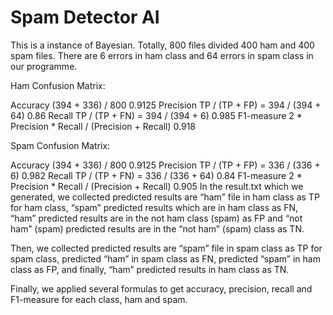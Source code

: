 # Spam Detector AI
This is a instance of Bayesian.
Totally, 800 files divided 400 ham and 400 spam files. There are 6 errors in ham class and 64 errors in spam class in our programme.
 
Ham Confusion Matrix:
 
Accuracy	(394 + 336) / 800	0.9125
Precision	TP / (TP + FP) = 394 / (394 + 64)	0.86
Recall	TP / (TP + FN) = 394 / (394 + 6)	0.985
F1-measure	2 * Precision * Recall / (Precision + Recall)	0.918


Spam Confusion Matrix:
 
Accuracy	(394 + 336) / 800	0.9125
Precision	TP / (TP + FP) = 336 / (336 + 6)	0.982
Recall	TP / (TP + FN) = 336 / (336 + 64)	0.84
F1-measure	2 * Precision * Recall / (Precision + Recall)	0.905
In the result.txt which we generated, we collected predicted results are “ham” file in ham class as TP for ham class, “spam” predicted results which are in ham class as FN, “ham” predicted results are in the not ham class (spam) as FP and “not ham” (spam) predicted results are in the “not ham” (spam) class as TN.

Then, we collected predicted results are “spam” file in spam class as TP for spam class, predicted “ham” in spam class as FN, predicted “spam” in ham class as FP, and finally, “ham” predicted results in ham class as TN.

Finally, we applied several formulas to get accuracy, precision, recall and F1-measure for each class, ham and spam.

